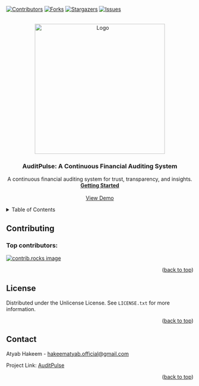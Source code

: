 <a id="readme-top"></a>

[![Contributors][contributors-shield]][contributors-url]
[![Forks][forks-shield]][forks-url]
[![Stargazers][stars-shield]][stars-url]
[![Issues][issues-shield]][issues-url]
<!--
[![Unlicense License][license-shield]][license-url]
[![LinkedIn][linkedin-shield]][linkedin-url]
-->


<!-- PROJECT LOGO -->
<br />
<div align="center">
  <a href="[https://github.com/othneildrew/Best-README-Template](https://github.com/hakeematyab/AuditPulse)">
    <img src="https://github.com/user-attachments/assets/2c87bcb6-7cd3-4290-8a69-ad333deb60f9" alt="Logo" width="350" height="350">
  </a>

  <h3 align="center">AuditPulse: A Continuous Financial Auditing System</h3>

  <p align="center">
    A continuous financial auditing system for trust, transparency, and insights.
    <br />
    <a href=""><strong>Getting Started</strong></a>
    <br />
    <br />
    <a href="">View Demo</a>
<!--     &middot; -->
<!--     <a href="https://github.com/othneildrew/Best-README-Template/issues/new?labels=bug&template=bug-report---.md">Report Bug</a>
    &middot;
    <a href="https://github.com/othneildrew/Best-README-Template/issues/new?labels=enhancement&template=feature-request---.md">Request Feature</a> -->
  </p>
</div>

<!-- TABLE OF CONTENTS -->
<details>
  <summary>Table of Contents</summary>
<!--   <ol>
    <li>
      <a href="#about-the-project">About The Project</a>
      <ul>
        <li><a href="#built-with">Built With</a></li>
      </ul>
    </li>
    <li>
      <a href="#getting-started">Getting Started</a>
      <ul>
        <li><a href="#prerequisites">Prerequisites</a></li>
        <li><a href="#installation">Installation</a></li>
      </ul>
    </li>
    <li><a href="#usage">Usage</a></li>
    <li><a href="#roadmap">Roadmap</a></li>
    <li><a href="#contributing">Contributing</a></li>
    <li><a href="#license">License</a></li>
    <li><a href="#contact">Contact</a></li>
    <li><a href="#acknowledgments">Acknowledgments</a></li>
  </ol> -->
</details> 



<!-- FOLDER STRUCTURE -->
<!--
## Folder Structure

```
AuditPulse/
│
├── .github/
│   └── workflows/
│       ├── workflow_1.yml
│       └── workflow_2.yml
│
├── data/
│   ├── raw/
│   ├── processed/
│   ├── prompts/
│   └── README.md
│
├── src/
│   ├── components/
│   │   ├── agents.py
│   │   ├── tasks.py
│   │   └── __init__.py
│   ├── utils/
│   │   ├── utils_1.py
│   │   ├── utils_2.py
│   │   ├── utils_3.py
│   │   └── __init__.py
│   ├── main.py
│   ├── config.yaml
│   └── __init__.py
│
├── ui/
│   ├── frontend/
│   │   ├── public/
│   │   ├── src/
│   │   │   ├── components/
│   │   │   ├── pages/
│   │   │   ├── services/
│   │   │   └── App/
│   │   ├── package.json
│   │   └── README.md
│   ├── backend/
│   │   ├── app/
│   │   │   ├── routes/
│   │   │   ├── models/
│   │   │   └── main.py
│   │   ├── requirements.txt
│   │   └── README.md
│   └── README.md
│
├── notebooks/
│   ├── notebook_1.ipynb
│   ├── notebook_2.ipynb
│   └── notebook_3.ipynb
│
├── models/
│   ├── saved_models/
│   └── training_logs/
│
├── tests/
│   ├── test_agents.py
│   ├── test_utils.py
│   └── __init__.py
│
├── results/
│   ├── reports/
│   └── logs/
│
├── scripts/
│   ├── script_1.py
│   ├── script_2.py
│   ├── script_3.py
│   └── setup_env.sh
│
├── documents/
│   ├── reports/
│   │   ├── project_report.pdf
│   │   ├── scoping.pdf
│   │   └── README.md
│   ├── presentations/
│   │   └── final_presentation.pptx
│   └── README.md
│
├── requirements.txt
├── README.md
├── .gitignore
├── LICENSE
└── CONTRIBUTING.md
```
-->

<!-- CONTRIBUTING -->
## Contributing

### Top contributors:

<a href="https://github.com/hakeematyab/AuditPulse/graphs/contributors">
  <img src="https://contrib.rocks/image?repo=hakeematyab/AuditPulse" alt="contrib.rocks image" />
</a>

<p align="right">(<a href="#readme-top">back to top</a>)</p>



<!-- LICENSE -->
## License

Distributed under the Unlicense License. See `LICENSE.txt` for more information.

<p align="right">(<a href="#readme-top">back to top</a>)</p>



<!-- CONTACT -->
## Contact

Atyab Hakeem - hakeematyab.official@gmail.com

Project Link: [AuditPulse](https://github.com/hakeematyab/AuditPulse/)

<p align="right">(<a href="#readme-top">back to top</a>)</p>



<!-- ACKNOWLEDGMENTS -->
<!-- 
## Acknowledgments

* [Choose an Open Source License](https://choosealicense.com)
* [GitHub Emoji Cheat Sheet](https://www.webpagefx.com/tools/emoji-cheat-sheet)
* [Malven's Flexbox Cheatsheet](https://flexbox.malven.co/)
* [Malven's Grid Cheatsheet](https://grid.malven.co/)
* [Img Shields](https://shields.io)
* [GitHub Pages](https://pages.github.com)
* [Font Awesome](https://fontawesome.com)
* [React Icons](https://react-icons.github.io/react-icons/search)

<p align="right">(<a href="#readme-top">back to top</a>)</p>
-->




<!-- MARKDOWN LINKS & IMAGES -->
<!-- https://www.markdownguide.org/basic-syntax/#reference-style-links -->
[contributors-shield]: https://img.shields.io/github/contributors/hakeematyab/AuditPulse.svg?style=for-the-badge
[contributors-url]: https://github.com/hakeematyab/AuditPulse/graphs/contributors
[forks-shield]: https://img.shields.io/github/forks/hakeematyab/AuditPulse.svg?style=for-the-badge
[forks-url]: https://github.com/hakeematyab/AuditPulse/network/members
[stars-shield]: https://img.shields.io/github/stars/hakeematyab/AuditPulse.svg?style=for-the-badge
[stars-url]: https://github.com/hakeematyab/AuditPulse/stargazers
[issues-shield]: https://img.shields.io/github/issues/hakeematyab/AuditPulse.svg?style=for-the-badge
[issues-url]: https://github.com/hakeematyab/AuditPulse/issues
[license-shield]: https://img.shields.io/github/license/hakeematyab/AuditPulse.svg?style=for-the-badge
[license-url]: https://github.com/othneildrew/Best-README-Template/blob/master/LICENSE.txt
[linkedin-shield]: https://img.shields.io/badge/-LinkedIn-black.svg?style=for-the-badge&logo=linkedin&colorB=555
[linkedin-url]: https://linkedin.com/in/othneildrew
[product-screenshot]: images/screenshot.png
[Next.js]: https://img.shields.io/badge/next.js-000000?style=for-the-badge&logo=nextdotjs&logoColor=white
[Next-url]: https://nextjs.org/
[React.js]: https://img.shields.io/badge/React-20232A?style=for-the-badge&logo=react&logoColor=61DAFB
[React-url]: https://reactjs.org/
[Vue.js]: https://img.shields.io/badge/Vue.js-35495E?style=for-the-badge&logo=vuedotjs&logoColor=4FC08D
[Vue-url]: https://vuejs.org/
[Angular.io]: https://img.shields.io/badge/Angular-DD0031?style=for-the-badge&logo=angular&logoColor=white
[Angular-url]: https://angular.io/
[Svelte.dev]: https://img.shields.io/badge/Svelte-4A4A55?style=for-the-badge&logo=svelte&logoColor=FF3E00
[Svelte-url]: https://svelte.dev/
[Laravel.com]: https://img.shields.io/badge/Laravel-FF2D20?style=for-the-badge&logo=laravel&logoColor=white
[Laravel-url]: https://laravel.com
[Bootstrap.com]: https://img.shields.io/badge/Bootstrap-563D7C?style=for-the-badge&logo=bootstrap&logoColor=white
[Bootstrap-url]: https://getbootstrap.com
[JQuery.com]: https://img.shields.io/badge/jQuery-0769AD?style=for-the-badge&logo=jquery&logoColor=white
[JQuery-url]: https://jquery.com 

